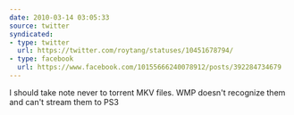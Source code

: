 ```yaml
---
date: 2010-03-14 03:05:33
source: twitter
syndicated:
- type: twitter
  url: https://twitter.com/roytang/statuses/10451678794/
- type: facebook
  url: https://www.facebook.com/10155666240078912/posts/392284734679
---
```


I should take note never to torrent MKV files. WMP doesn't recognize them and can't stream them to PS3